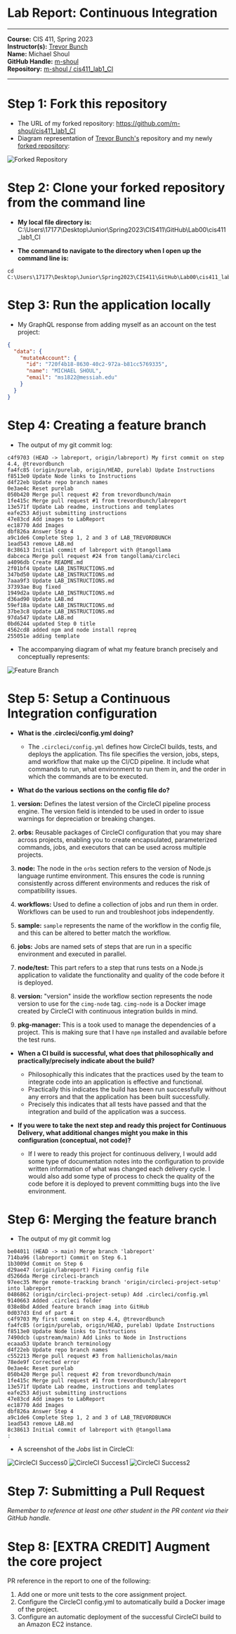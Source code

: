 # Lab Report: Continuous Integration
___
**Course:** CIS 411, Spring 2023  
**Instructor(s):** [Trevor Bunch](https://github.com/trevordbunch)  
**Name:** Michael Shoul  
**GitHub Handle:** [m-shoul](https://github.com/m-shoul)  
**Repository:** [m-shoul / cis411_lab1_CI](https://github.com/m-shoul/cis411_lab1_CI) 
___

# Step 1: Fork this repository
- The URL of my forked repository: https://github.com/m-shoul/cis411_lab1_CI
- Diagram representation of [Trevor Bunch's](https://github.com/trevordbunch/cis411_lab1_CI) repository and my newly [forked repository](https://github.com/m-shoul/cis411_lab1_CI):

![Forked Repository](/assets/ForkLab1.svg)  


# Step 2: Clone your forked repository from the command line  
- **My local file directory is:** C:\Users\17177\Desktop\Junior\Spring2023\CIS411\GitHub\Lab00\cis411_lab1_CI

- **The command to navigate to the directory when I open up the command line is:** 
```
cd C:\Users\17177\Desktop\Junior\Spring2023\CIS411\GitHub\Lab00\cis411_lab1_CI
```

# Step 3: Run the application locally
- My GraphQL response from adding myself as an account on the test project:
``` json
{
  "data": {
    "mutateAccount": {
      "id": "720f4b18-8630-40c2-972a-b81cc5769335",
      "name": "MICHAEL SHOUL",
      "email": "ms1822@messiah.edu"
    }
  }
}
```

# Step 4: Creating a feature branch
- The output of my git commit log:
```
c4f9703 (HEAD -> labreport, origin/labreport) My first commit on step 4.4, @trevordbunch
fa4fc85 (origin/purelab, origin/HEAD, purelab) Update Instructions
f8513e0 Update Node links to Instructions
d4f22eb Update repo branch names
0e3ae4c Reset purelab
050b420 Merge pull request #2 from trevordbunch/main
1fe415c Merge pull request #1 from trevordbunch/labreport
13e571f Update Lab readme, instructions and templates
eafe253 Adjust submitting instructions
47e83cd Add images to LabReport
ec18770 Add Images
dbf826a Answer Step 4
a9c1de6 Complete Step 1, 2 and 3 of LAB_TREVORDBUNCH
1ead543 remove LAB.md
8c38613 Initial commit of labreport with @tangollama
dabceca Merge pull request #24 from tangollama/circleci
a4096db Create README.md
2f01bf4 Update LAB_INSTRUCTIONS.md
347bd50 Update LAB_INSTRUCTIONS.md
7aaa9f3 Update LAB_INSTRUCTIONS.md
37393ae Bug fixed
1949d2a Update LAB_INSTRUCTIONS.md
d36ad90 Update LAB.md
59ef18a Update LAB_INSTRUCTIONS.md
37be3c8 Update LAB_INSTRUCTIONS.md
97da547 Update LAB.md
0bd6244 updated Step 0 title
4562cd8 added npm and node install repreq
255051e adding template
```
- The accompanying diagram of what my feature branch precisely and conceptually represents:

![Feature Branch](/assets/FeatureBranch.svg)

# Step 5: Setup a Continuous Integration configuration
- **What is the .circleci/config.yml doing?**
  - The  ```.circleci/config.yml``` defines how CircleCI builds, tests, and deploys the application. Ths file specifies the version, jobs, steps, amd workflow that make up the CI/CD pipeline. It include what commands to run, what environment to run them in, and the order in which the commands are to be executed.

- **What do the various sections on the config file do?**
  
1. **version:**  Defines the latest version of the CircleCI pipeline process engine. The version field is intended to be used in order to issue warnings for depreciation or breaking changes.
   
2. **orbs:** Reusable packages of CircleCI configuration that you may share across projects, enabling you to create encapsulated, parameterized commands, jobs, and executors that can be used across multiple projects.
   
3. **node:** The node in the `orbs` section refers to the version of Node.js language runtime environment. This ensures the code is running consistently across different environments and reduces the risk of compatibility issues.
   
4. **workflows:** Used to define a collection of jobs and run them in order. Workflows can be used to run and troubleshoot jobs independently.
   
5. **sample:** `sample` represents the name of the workflow in the config file, and this can be altered to better match the workflow.

6. **jobs:** Jobs are named sets of steps that are run in a specific environment and executed in parallel.
   
7. **node/test:** This part refers to a step that runs tests on a Node.js application to validate the functionality and quality of the code before it is deployed.
   
8. **version:** "version" inside the workflow section represents the node version to use for the `cimg-node` tag. `cimg-node` is a Docker image created by CircleCI with continuous integration builds in mind.
 
9.  **pkg-manager:** This is a took used to manage the dependencies of a project. This is making sure that I have `npm` installed and available before the test runs.

- **When a CI build is successful, what does that philosophically and practically/precisely indicate about the build?**  
  - Philosophically this indicates that the practices used by the team to integrate code into an application is effective and functional.
  - Practically this indicates the build has been run successfully without any errors and that the application has been built successfully.
  - Precisely this indicates that all tests have passed and that the integration and build of the application was a success.

- **If you were to take the next step and ready this project for Continuous Delivery, what additional changes might you make in this configuration (conceptual, not code)?**  
  - If I were to ready this project for continuous delivery, I would add some type of documentation notes into the configuration to provide written information of what was changed each delivery cycle. I would also add some type of process to check the quality of the code before it is deployed to prevent committing bugs into the live environment.

# Step 6: Merging the feature branch
* The output of my git commit log

```
be04011 (HEAD -> main) Merge branch 'labreport'
714ba96 (labreport) Commit on Step 6.1
1b3009d Commit on Step 6
d29ae47 (origin/labreport) Fixing config file
d5266da Merge circleci-branch
97eec35 Merge remote-tracking branch 'origin/circleci-project-setup' into labreport
0486862 (origin/circleci-project-setup) Add .circleci/config.yml
9140663 Added .circleci folder
038e8bd Added feature branch imag into GitHub
0d037d3 End of part 4
c4f9703 My first commit on step 4.4, @trevordbunch
fa4fc85 (origin/purelab, origin/HEAD, purelab) Update Instructions
f8513e0 Update Node links to Instructions
7490dcb (upstream/main) Add Links to Node in Instructions
ecaaa53 Update branch terminology
d4f22eb Update repo branch names
c552213 Merge pull request #3 from hallienicholas/main
78ede9f Corrected error
0e3ae4c Reset purelab
050b420 Merge pull request #2 from trevordbunch/main
1fe415c Merge pull request #1 from trevordbunch/labreport
13e571f Update Lab readme, instructions and templates
eafe253 Adjust submitting instructions
47e83cd Add images to LabReport
ec18770 Add Images
dbf826a Answer Step 4
a9c1de6 Complete Step 1, 2 and 3 of LAB_TREVORDBUNCH
1ead543 remove LAB.md
8c38613 Initial commit of labreport with @tangollama
:
```

* A screenshot of the _Jobs_ list in CircleCI:

![CircleCI Success0](../assets/DashboardJobs.png)
![CircleCI Success1](../assets/JobsTop.png)
![CircleCI Success2](../assets/JobsList.png)


# Step 7: Submitting a Pull Request
_Remember to reference at least one other student in the PR content via their GitHub handle._



# Step 8: [EXTRA CREDIT] Augment the core project
PR reference in the report to one of the following:
1. Add one or more unit tests to the core assignment project. 
2. Configure the CircleCI config.yml to automatically build a Docker image of the project.
3. Configure an automatic deployment of the successful CircleCI build to an Amazon EC2 instance.
